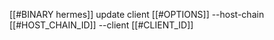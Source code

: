 [[#BINARY hermes]] update client [[#OPTIONS]] --host-chain [[#HOST_CHAIN_ID]] --client [[#CLIENT_ID]]